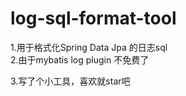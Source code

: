 # log-sql-format-tool
1.用于格式化Spring Data Jpa 的日志sql  
2.由于mybatis log plugin 不免费了

3.写了个小工具，喜欢就star吧
